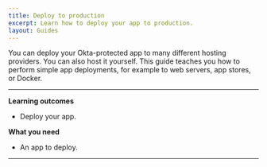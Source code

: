```yaml
---
title: Deploy to production
excerpt: Learn how to deploy your app to production.
layout: Guides
---
```


<StackSelector />

You can deploy your Okta-protected app to many different hosting providers. You can also host it yourself.
This guide teaches you how to perform simple app deployments, for example to web servers, app stores, or Docker.

---

**Learning outcomes**

* Deploy your app.

**What you need**

* An app to deploy.

---

<StackSelector snippet="deployment" noSelector/>
